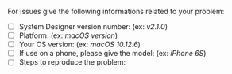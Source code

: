 For issues give the following informations related to your problem: 

- [ ] System Designer version number: (ex: *v2.1.0*)
- [ ] Platform: (ex: *macOS version*)
- [ ] Your OS version: (ex: *macOS 10.12.6*)
- [ ] If use on a phone, please give the model: (ex: *iPhone 6S*)
- [ ] Steps to reproduce the problem: